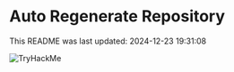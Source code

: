 # Auto Regenerate Repository

This README was last updated: 2024-12-23 19:31:08

 ![TryHackMe](https://tryhackme.com/badge/533634)